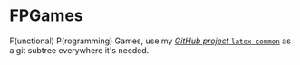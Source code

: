 # FPGames

F(unctional) P(rogramming) Games, use my [*GitHub project* `latex-common`](https://github.com/BernardTatin/latex-common) as a git subtree everywhere it's needed.
